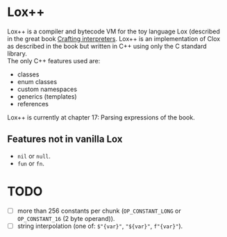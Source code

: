 # Lox++
Lox++ is a compiler and bytecode VM for the toy language Lox (described in the great book [Crafting interpreters](https://craftinginterpreters.com/).
Lox++ is an implementation of Clox as described in the book but written in C++ using only the C standard library.<br>
The only C++ features used are:
- classes
- enum classes
- custom namespaces
- generics (templates)
- references

Lox++ is currently at chapter 17: Parsing expressions of the book.

## Features not in vanilla Lox
- `nil` or `null`.
- `fun` or `fn`.

# TODO
- [ ] more than 256 constants per chunk (`OP_CONSTANT_LONG` or `OP_CONSTANT_16` (2 byte operand)).
- [ ] string interpolation (one of: `$"{var}"`, `"${var}"`, `f"{var}"`).
